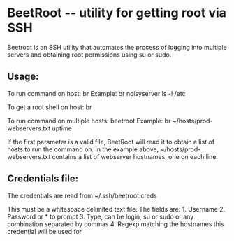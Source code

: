 BeetRoot -- utility for getting root via SSH
======================================

Beetroot is an SSH utility that automates the process of logging into multiple servers and obtaining root permissions using su or sudo. 

Usage:
------

To run command on host:
    br <host> <command>
    Example: br noisyserver ls -l /etc
    
To get a root shell on host:
    br <host>
    
To run command on multiple hosts:
    beetroot <hostfile> <command>
    Example: br ~/hosts/prod-webservers.txt uptime

If the first parameter is a valid file, BeetRoot will read it to obtain a list of hosts to run the command on.
In the example above, ~/hosts/prod-webservers.txt contains a list of webserver hostnames, one on each line.

Credentials file:
-----------------

The credentials are read from ~/.ssh/beetroot.creds
    
This must be a whitespace delimited text file. The fields are:
    1. Username
    2. Password or * to prompt
    3. Type, can be login, su or sudo or any combination separated by commas
    4. Regexp matching the hostnames this credential will be used for

